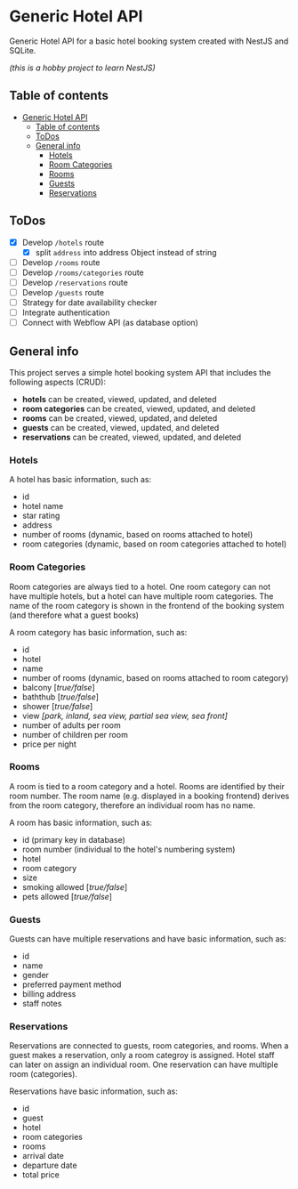 # Generic Hotel API

Generic Hotel API for a basic hotel booking system created with NestJS and SQLite.

_(this is a hobby project to learn NestJS)_

## Table of contents

- [Generic Hotel API](#generic-hotel-api)
  - [Table of contents](#table-of-contents)
  - [ToDos](#todos)
  - [General info](#general-info)
    - [Hotels](#hotels)
    - [Room Categories](#room-categories)
    - [Rooms](#rooms)
    - [Guests](#guests)
    - [Reservations](#reservations)

## ToDos

- [x] Develop `/hotels` route
  - [x] split `address` into address Object instead of string
- [ ] Develop `/rooms` route
- [ ] Develop `/rooms/categories` route
- [ ] Develop `/reservations` route
- [ ] Develop `/guests` route
- [ ] Strategy for date availability checker
- [ ] Integrate authentication
- [ ] Connect with Webflow API (as database option)

## General info

This project serves a simple hotel booking system API that includes the following aspects (CRUD):

- **hotels** can be created, viewed, updated, and deleted
- **room categories** can be created, viewed, updated, and deleted
- **rooms** can be created, viewed, updated, and deleted
- **guests** can be created, viewed, updated, and deleted
- **reservations** can be created, viewed, updated, and deleted

### Hotels

A hotel has basic information, such as:

- id
- hotel name
- star rating
- address
- number of rooms (dynamic, based on rooms attached to hotel)
- room categories (dynamic, based on room categories attached to hotel)

### Room Categories

Room categories are always tied to a hotel. One room category can not have multiple hotels, but a hotel can have multiple room categories. The name of the room category is shown in the frontend of the booking system (and therefore what a guest books)

A room category has basic information, such as:

- id
- hotel
- name
- number of rooms (dynamic, based on rooms attached to room category)
- balcony [*true/false*]
- baththub [*true/false*]
- shower [*true/false*]
- view _[*park, inland, sea view, partial sea view, sea front*]_
- number of adults per room
- number of children per room
- price per night

### Rooms

A room is tied to a room category and a hotel. Rooms are identified by their room number. The room name (e.g. displayed in a booking frontend) derives from the room category, therefore an individual room has no name.

A room has basic information, such as:

- id (primary key in database)
- room number (individual to the hotel's numbering system)
- hotel
- room category
- size
- smoking allowed [*true/false*]
- pets allowed [*true/false*]

### Guests

Guests can have multiple reservations and have basic information, such as:

- id
- name
- gender
- preferred payment method
- billing address
- staff notes

### Reservations

Reservations are connected to guests, room categories, and rooms. When a guest makes a reservation, only a room categroy is assigned. Hotel staff can later on assign an individual room. One reservation can have multiple room (categories).

Reservations have basic information, such as:

- id
- guest
- hotel
- room categories
- rooms
- arrival date
- departure date
- total price
